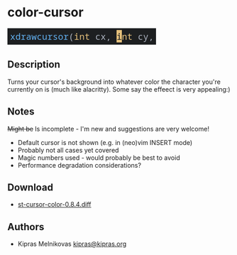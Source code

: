 color-cursor
============

![](cursor-color.png)

Description
-----------
Turns your cursor's background into whatever color the character you're currently on is (much like alacritty). Some say the effeect is very appealing:)

Notes
-----

~~Might be~~ Is incomplete - I'm new and suggestions are very welcome!

- Default cursor is not shown (e.g. in (neo)vim INSERT mode)
- Probably not all cases yet covered
- Magic numbers used - would probably be best to avoid
- Performance degradation considerations?

Download
--------
* [st-cursor-color-0.8.4.diff](st-cursor-color-0.8.4.diff)

Authors
-------
* Kipras Melnikovas <kipras@kipras.org>
